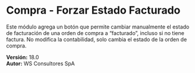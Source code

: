 # Compra - Forzar Estado Facturado

Este módulo agrega un botón que permite cambiar manualmente el estado de facturación de una orden de compra a “facturado”, incluso si no tiene factura.
No modifica la contabilidad, solo cambia el estado de la orden de compra.

**Versión:** 18.0  
**Autor:** WS Consultores SpA

